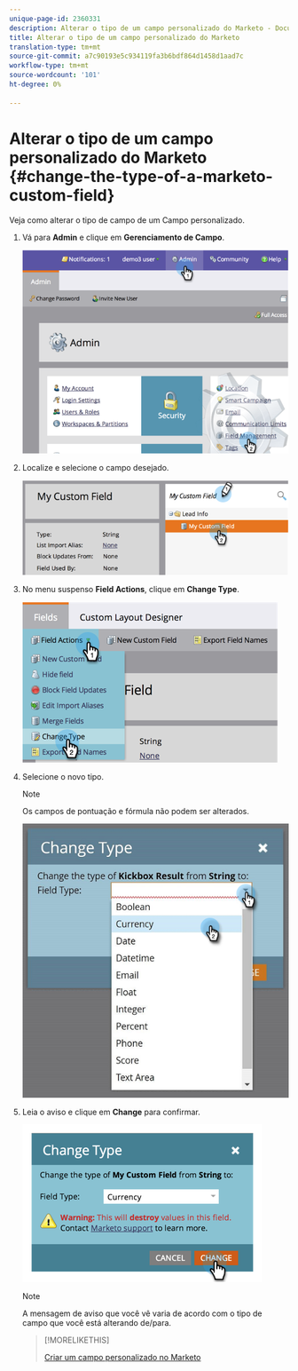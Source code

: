 ```yaml
---
unique-page-id: 2360331
description: Alterar o tipo de um campo personalizado do Marketo - Documentos do Marketo - Documentação do produto
title: Alterar o tipo de um campo personalizado do Marketo
translation-type: tm+mt
source-git-commit: a7c90193e5c934119fa3b6bdf864d1458d1aad7c
workflow-type: tm+mt
source-wordcount: '101'
ht-degree: 0%

---
```



# Alterar o tipo de um campo personalizado do Marketo {#change-the-type-of-a-marketo-custom-field}

Veja como alterar o tipo de campo de um Campo personalizado.

1. Vá para **Admin** e clique em **Gerenciamento de Campo**.

   ![](assets/image2014-9-18-13-3a4-3a39.png)

1. Localize e selecione o campo desejado.

   ![](assets/image2014-9-18-13-3a4-3a48.png)

1. No menu suspenso **Field Actions**, clique em **Change Type**.

   ![](assets/image2014-9-18-13-3a4-3a57.png)

1. Selecione o novo tipo.

   >[!NOTE]
   >
   >Os campos de pontuação e fórmula não podem ser alterados.

   ![](assets/change-the-type-of-a-marketo-custom-field-4.png)

1. Leia o aviso e clique em **Change** para confirmar.

   ![](assets/image2014-9-18-13-3a5-3a23.png)

   >[!NOTE]
   >
   >A mensagem de aviso que você vê varia de acordo com o tipo de campo que você está alterando de/para.

   >[!MORELIKETHIS]
   >
   >[Criar um campo personalizado no Marketo](/help/marketo/product-docs/administration/field-management/create-a-custom-field-in-marketo.md)
